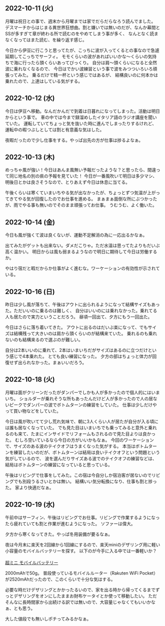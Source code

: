 ## 2022-10-11 (火)

月曜は祝日との事で、週末から月曜までは家でだらだらなろう読んでました。
デスマーチからはじまる異世界狂想曲。割と嫌いでは無いのだが、なんか幕間とSSが多すぎて章が終わる所で読むのをやめてしまう事が多く、
なんとなく読まなくなってはまた読む、を繰り返す感じ。

今日から伊豆に行こうと思ってたが、こっちに波が入ってくるとの事なので急遽延期してこっちでサーフィ。
モモくらいの波があればいいかな〜くらいの気持ちで海に行ったら頭くらいあってびっくり。
自分は肩〜頭くらいになると全然波に乗れなくなるので、
今日はでかい波練習という事で波をみつついろいろ頑張ってみた。
乗るだけで精一杯という感じではあるが、
結構良いのに何本かは乗れたので、上達はしている気がする。

## 2022-10-12 (水)

今日は伊豆へ移動。なんだかんだで到着は日暮れになってしまった。活動は明日からという事で。
車の中では今まで録溜めしたイタリア語のラジオ講座を聞いていた。
運転していてちょっと気を抜いた時に進んでしまったりするけれど、
運転中の暇つぶしとしては割と有意義な気はした。

夜暇だったので少し仕事をする。やっぱ出先の方が仕事は捗るよなぁ。

## 2022-10-13 (木)

めっちゃ風が強い！今日はあんま風無い予報だったような？と思ったら、間違って同じ地名の別の県の予報を見ていた！
今日が一番風吹いて明日は多少マシ、明後日とかは良さそうなので、とりあえず今日は休息に当てる。

午後くらいは寒くていまいちやる気が出なかったが、ちょっとずつ気温が上がってきてやる気が回復したのでお仕事を進める。
まぁまぁ面倒な所にぶつかったが、雨でやる事も無いのでそのまま頑張ってお仕事。
うむうむ、よく働いた。

## 2022-10-14 (金)

今日も風が強くて波は良くないが、運動不足解消の為に一応出るかなぁ。

出てみたがゲットも出来ない。ダメだこりゃ。ただ水温は思ってたよりもだいぶ高く温かい。
明日からは風も弱まるようなので明日に期待して今日は労働するか。

やはり宿だと暇だからか仕事がよく進むな。ワーケーションの有効性が示されている。

## 2022-10-16 (日)

昨日は少し風が落ちて、午後はアウトに出られるようになって結構サイズもあった。ただいいのに乗るのは難しく、
自分はいいのには乗れなかった。乗れてる人も居たので実力ということだろう。
昼頃一回出て、夕方にもう一回出た。

今日はさらに落ち着いてきた。
アウトに出るのはだいぶ楽になって、でもサイズは結構残って大きいのは肩から頭くらいのが結構来ていた。
乗れるのも乗れないのも結構来るので選ぶのが難しい。

自分は2本いいのに乗れて、2本はいまいちだがサイズはあるのに立つだけという感じで4本乗れた。
とても良い練習になった。
夕方の部はちょっと体力が回復せず出られなかった。まぁいいだろう。

## 2022-10-18 (火)

月曜は面がクリーンだったがダンパーでしかも人が多かったので個人的にはいまいち。
ショルダーが乗れそうな所もあったんだけど人が多かったので人の居ないピークでダンパーの波でボトムターンの練習をしていた。
仕事は少しだけやって買い物などをしていた。

今日は風が吹いてて少し荒れ気味で、朝に3人くらい人が居たが自分が入る頃には誰も居なくなっていた。
でも見た目はいまいちでも乗ってみると意外と乗れるのも来て、たまにインサイドでリフォームもされるので見た目よりは良かった。
むしろ空いているなら今日の方がいいかもなぁ。
今回のワーケーションで、サイズのある波のテイクオフはうまくなった気がする。
本当はボトムターンを練習したいのだが、ボトムターンは結局は良いテイクオフという問題という気がしているので、
波を選んだりサイズある波でのテイクオフの練習などは、結局はボトムターンの練習になっていると思っている。

午後はリビングで仕事をしてみた。この宿は今自分しか宿泊客が居ないのでリビングでも別段うるさいとかは無い。
結構いい気分転換になり、仕事も割と捗った。
家より快適だなぁ。

## 2022-10-19 (水)

午前中はサーフィン、午後はリビングでお仕事。リビングで作業するようになったら疲れていても割と作業が進むようになった。
ソファーは偉大。

夕方から寒くなってきた。やっぱ冬用装備が要るなぁ。

夜は今月末に楽天を2回線から1回線にするので、楽天miniのデザリング用に軽い小容量のモバイルバッテリーを探す。
以下のが今手に入る中では一番軽いか？

<a href="https://hb.afl.rakuten.co.jp/ichiba/2c61f863.1accec73.2c61f864.4ec2ea05/?pc=https%3A%2F%2Fitem.rakuten.co.jp%2Flillypoupon%2Fminicharger%2F&link_type=pict&ut=eyJwYWdlIjoiaXRlbSIsInR5cGUiOiJwaWN0Iiwic2l6ZSI6IjI0MHgyNDAiLCJuYW0iOjEsIm5hbXAiOiJyaWdodCIsImNvbSI6MSwiY29tcCI6ImRvd24iLCJwcmljZSI6MSwiYm9yIjoxLCJjb2wiOjEsImJidG4iOjEsInByb2QiOjAsImFtcCI6ZmFsc2V9" target="_blank" rel="nofollow sponsored noopener" style="word-wrap:break-word;"  ><img src="https://hbb.afl.rakuten.co.jp/hgb/2c61f863.1accec73.2c61f864.4ec2ea05/?me_id=1398166&item_id=10000976&pc=https%3A%2F%2Fthumbnail.image.rakuten.co.jp%2F%400_mall%2Flillypoupon%2Fcabinet%2Fcompass1663130683.jpg%3F_ex%3D240x240&s=240x240&t=pict" border="0" style="margin:2px" alt="" title=""><br>
超ミニ モバイルバッテリー </a>

2000mAhで50g。
普段使っているモバイルルーター（Rakuten WiFi Pocket）が2520mAhだったので、このくらいで十分な気はする。

必要な時だけデザリングとかかったるいので、家を出る時から帰ってくるまでずっとデザリングをオンにしたままお財布ケータイとか使って移動したい。
ただそんなに長時間家から出続ける訳では無いので、大容量じゃなくてもいいかなぁ、とも思う。

大した値段でも無いしポチってみるかなぁ。